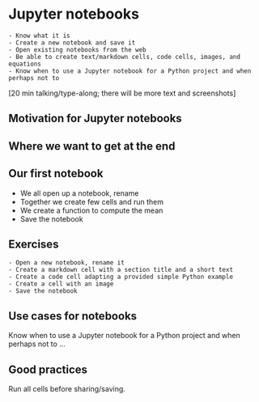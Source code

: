 # Jupyter notebooks

```{objectives}
- Know what it is
- Create a new notebook and save it
- Open existing notebooks from the web
- Be able to create text/markdown cells, code cells, images, and equations
- Know when to use a Jupyter notebook for a Python project and when perhaps not to
```

[20 min talking/type-along; there will be more text and screenshots]

## Motivation for Jupyter notebooks

## Where we want to get at the end

## Our first notebook

- We all open up a notebook, rename
- Together we create few cells and run them
- We create a function to compute the mean
- Save the notebook


## Exercises

```{challenge} Exercise: create a notebook (15 min)
- Open a new notebook, rename it
- Create a markdown cell with a section title and a short text
- Create a code cell adapting a provided simple Python example
- Create a cell with an image
- Save the notebook
```


## Use cases for notebooks

Know when to use a Jupyter notebook for a Python project and when perhaps not to ...


## Good practices

Run all cells before sharing/saving.
